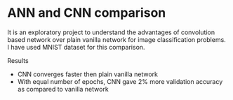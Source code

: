 # ANN and CNN comparison
It is an exploratory project to understand the advantages of convolution based network over plain vanilla network for image classification problems.
I have used MNIST dataset for this comparison. 

Results
- CNN converges faster then plain vanilla network
- With equal number of epochs, CNN gave 2% more validation accuracy as compared to vanilla network
